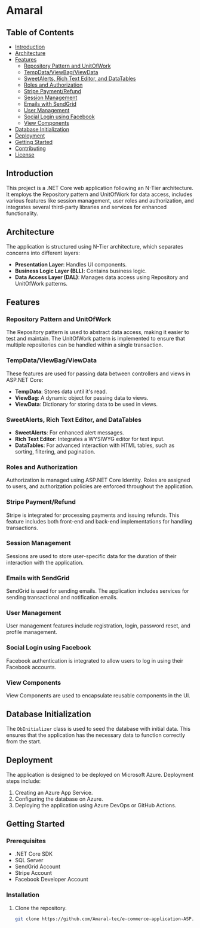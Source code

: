 # Amaral

## Table of Contents
- [Introduction](#introduction)
- [Architecture](#architecture)
- [Features](#features)
  - [Repository Pattern and UnitOfWork](#repository-pattern-and-unitofwork)
  - [TempData/ViewBag/ViewData](#tempdata-viewbag-viewdata)
  - [SweetAlerts, Rich Text Editor, and DataTables](#sweetalerts-rich-text-editor-and-datatables)
  - [Roles and Authorization](#roles-and-authorization)
  - [Stripe Payment/Refund](#stripe-paymentrefund)
  - [Session Management](#session-management)
  - [Emails with SendGrid](#emails-with-sendgrid)
  - [User Management](#user-management)
  - [Social Login using Facebook](#social-login-using-facebook)
  - [View Components](#view-components)
- [Database Initialization](#database-initialization)
- [Deployment](#deployment)
- [Getting Started](#getting-started)
- [Contributing](#contributing)
- [License](#license)

## Introduction
This project is a .NET Core web application following an N-Tier architecture. It employs the Repository pattern and UnitOfWork for data access, includes various features like session management, user roles and authorization, and integrates several third-party libraries and services for enhanced functionality.

## Architecture
The application is structured using N-Tier architecture, which separates concerns into different layers:
- **Presentation Layer**: Handles UI components.
- **Business Logic Layer (BLL)**: Contains business logic.
- **Data Access Layer (DAL)**: Manages data access using Repository and UnitOfWork patterns.

## Features

### Repository Pattern and UnitOfWork
The Repository pattern is used to abstract data access, making it easier to test and maintain. The UnitOfWork pattern is implemented to ensure that multiple repositories can be handled within a single transaction.

### TempData/ViewBag/ViewData
These features are used for passing data between controllers and views in ASP.NET Core:
- **TempData**: Stores data until it's read.
- **ViewBag**: A dynamic object for passing data to views.
- **ViewData**: Dictionary for storing data to be used in views.

### SweetAlerts, Rich Text Editor, and DataTables
- **SweetAlerts**: For enhanced alert messages.
- **Rich Text Editor**: Integrates a WYSIWYG editor for text input.
- **DataTables**: For advanced interaction with HTML tables, such as sorting, filtering, and pagination.

### Roles and Authorization
Authorization is managed using ASP.NET Core Identity. Roles are assigned to users, and authorization policies are enforced throughout the application.

### Stripe Payment/Refund
Stripe is integrated for processing payments and issuing refunds. This feature includes both front-end and back-end implementations for handling transactions.

### Session Management
Sessions are used to store user-specific data for the duration of their interaction with the application.

### Emails with SendGrid
SendGrid is used for sending emails. The application includes services for sending transactional and notification emails.

### User Management
User management features include registration, login, password reset, and profile management.

### Social Login using Facebook
Facebook authentication is integrated to allow users to log in using their Facebook accounts.

### View Components
View Components are used to encapsulate reusable components in the UI.

## Database Initialization
The `DbInitializer` class is used to seed the database with initial data. This ensures that the application has the necessary data to function correctly from the start.

## Deployment
The application is designed to be deployed on Microsoft Azure. Deployment steps include:
1. Creating an Azure App Service.
2. Configuring the database on Azure.
3. Deploying the application using Azure DevOps or GitHub Actions.

## Getting Started
### Prerequisites
- .NET Core SDK
- SQL Server
- SendGrid Account
- Stripe Account
- Facebook Developer Account

### Installation
1. Clone the repository.
   ```bash
   git clone https://github.com/Amaral-tec/e-commerce-application-ASP.NET-Core-MVC.git